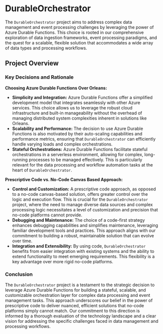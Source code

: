 # DurableOrchestrator 

The `DurableOrchestrator` project aims to address complex data management and event processing challenges by leveraging the power of Azure Durable Functions. This choice is rooted in our comprehensive exploration of data ingestion frameworks, event processing paradigms, and the quest for a scalable, flexible solution that accommodates a wide array of data types and processing workflows.

## Project Overview

### Key Decisions and Rationale

**Choosing Azure Durable Functions Over Orleans:**

- **Simplicity and Integration:** Azure Durable Functions offer a simplified development model that integrates seamlessly with other Azure services. This choice allows us to leverage the robust cloud infrastructure and built-in manageability without the overhead of managing distributed system complexities inherent in solutions like Orleans.
- **Scalability and Performance:** The decision to use Azure Durable Functions is also motivated by their auto-scaling capabilities and performance metrics, ensuring that `DurableOrchestrator` can efficiently handle varying loads and complex orchestrations.
- **Stateful Orchestrations:** Azure Durable Functions facilitate stateful orchestrations in a serverless environment, allowing for complex, long-running processes to be managed effectively. This is particularly relevant for the data processing and workflow automation tasks at the heart of `DurableOrchestrator`.

**Prescriptive Code vs. No-Code Canvas Based Approach:**

- **Control and Customization:** A prescriptive code approach, as opposed to a no-code canvas-based solution, offers greater control over the logic and execution flow. This is crucial for the `DurableOrchestrator` project, where the need to manage diverse data sources and complex processing logic necessitates a level of customization and precision that no-code platforms cannot provide.
- **Debugging and Maintenance:** The choice of a code-first strategy enhances debugging capabilities and simplifies maintenance, leveraging familiar development tools and practices. This approach aligns with our commitment to building a robust, maintainable solution that can evolve over time.
- **Integration and Extensibility:** By using code, `DurableOrchestrator` benefits from easier integration with existing systems and the ability to extend functionality to meet emerging requirements. This flexibility is a key advantage over more rigid no-code platforms.

### Conclusion

The `DurableOrchestrator` project is a testament to the strategic decision to leverage Azure Durable Functions for building a stateful, scalable, and customizable orchestration layer for complex data processing and event management tasks. This approach underscores our belief in the power of prescriptive code to deliver nuanced, efficient solutions that no-code platforms simply cannot match. Our commitment to this direction is informed by a thorough evaluation of the technology landscape and a clear vision for addressing the specific challenges faced in data management and processing workflows.
